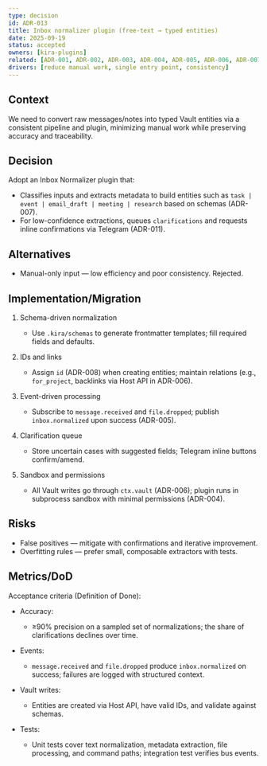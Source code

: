 ```yaml
---
type: decision
id: ADR-013
title: Inbox normalizer plugin (free-text → typed entities)
date: 2025-09-19
status: accepted
owners: [kira-plugins]
related: [ADR-001, ADR-002, ADR-003, ADR-004, ADR-005, ADR-006, ADR-007]
drivers: [reduce manual work, single entry point, consistency]
---
```


## Context

We need to convert raw messages/notes into typed Vault entities via a consistent pipeline and plugin, minimizing manual work while preserving accuracy and traceability.

## Decision

Adopt an Inbox Normalizer plugin that:

- Classifies inputs and extracts metadata to build entities such as `task | event | email_draft | meeting | research` based on schemas (ADR-007).
- For low-confidence extractions, queues `clarifications` and requests inline confirmations via Telegram (ADR-011).

## Alternatives

- Manual-only input — low efficiency and poor consistency. Rejected.

## Implementation/Migration

1) Schema-driven normalization
   - Use `.kira/schemas` to generate frontmatter templates; fill required fields and defaults.

2) IDs and links
   - Assign `id` (ADR-008) when creating entities; maintain relations (e.g., `for_project`, backlinks via Host API in ADR-006).

3) Event-driven processing
   - Subscribe to `message.received` and `file.dropped`; publish `inbox.normalized` upon success (ADR-005).

4) Clarification queue
   - Store uncertain cases with suggested fields; Telegram inline buttons confirm/amend.

5) Sandbox and permissions
   - All Vault writes go through `ctx.vault` (ADR-006); plugin runs in subprocess sandbox with minimal permissions (ADR-004).

## Risks

- False positives — mitigate with confirmations and iterative improvement.
- Overfitting rules — prefer small, composable extractors with tests.

## Metrics/DoD

Acceptance criteria (Definition of Done):

- Accuracy:
  - ≥90% precision on a sampled set of normalizations; the share of clarifications declines over time.

- Events:
  - `message.received` and `file.dropped` produce `inbox.normalized` on success; failures are logged with structured context.

- Vault writes:
  - Entities are created via Host API, have valid IDs, and validate against schemas.

- Tests:
  - Unit tests cover text normalization, metadata extraction, file processing, and command paths; integration test verifies bus events.
